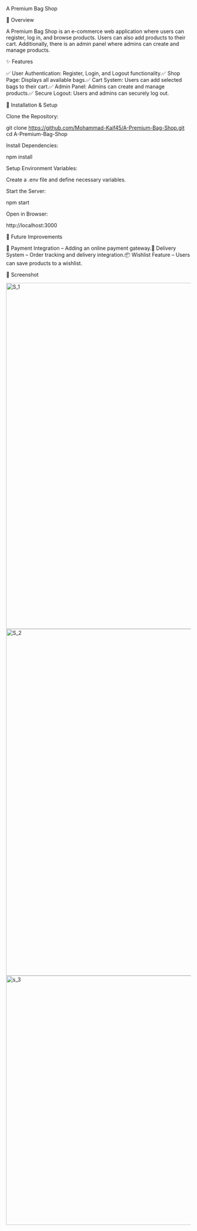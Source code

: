 A Premium Bag Shop


📌 Overview

A Premium Bag Shop is an e-commerce web application where users can register, log in, and browse products. Users can also add products to their cart. Additionally, there is an admin panel where admins can create and manage products.

✨ Features

✅ User Authentication: Register, Login, and Logout functionality.✅ Shop Page: Displays all available bags.✅ Cart System: Users can add selected bags to their cart.✅ Admin Panel: Admins can create and manage products.✅ Secure Logout: Users and admins can securely log out.

🔧 Installation & Setup

Clone the Repository:

git clone https://github.com/Mohammad-Kaif45/A-Premium-Bag-Shop.git
cd A-Premium-Bag-Shop

Install Dependencies:

npm install

Setup Environment Variables:

Create a .env file and define necessary variables.

Start the Server:

npm start

Open in Browser:

http://localhost:3000

🚀 Future Improvements

🛒 Payment Integration – Adding an online payment gateway.🚚 Delivery System – Order tracking and delivery integration.📦 Wishlist Feature – Users can save products to a wishlist.

📸 Screenshot

<img width="940" alt="S_1" src="https://github.com/user-attachments/assets/bfb17fa0-a2e8-4453-9c84-6c9a4e2c35fa" />
<img width="942" alt="S_2" src="https://github.com/user-attachments/assets/088b0c95-356d-46b7-b161-44664737035d" />
<img width="677" alt="s_3" src="https://github.com/user-attachments/assets/a3bb7966-681c-4eb7-b533-106a2b1045f6" />


